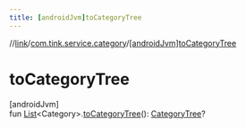 ```yaml
---
title: [androidJvm]toCategoryTree
---
```

//[link](../../index.html)/[com.tink.service.category](index.html)/[[androidJvm]toCategoryTree]([android-jvm]to-category-tree.html)



# toCategoryTree



[androidJvm]\
fun [List](https://kotlinlang.org/api/latest/jvm/stdlib/kotlin.collections/-list/index.html)&lt;Category&gt;.[toCategoryTree]([android-jvm]to-category-tree.html)(): [CategoryTree](../com.tink.model.category/[android-jvm]-category-tree/index.html)?




